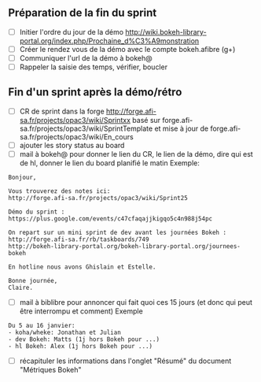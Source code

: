 ## Préparation de la fin du sprint

- [ ] Initier l'ordre du jour de la démo http://wiki.bokeh-library-portal.org/index.php/Prochaine_d%C3%A9monstration
- [ ] Créer le rendez vous de la démo avec le compte bokeh.afibre (g+)
- [ ] Communiquer l'url de la démo à bokeh@
- [ ] Rappeler la saisie des temps, vérifier, boucler

## Fin d'un sprint après la démo/rétro

- [ ] CR de sprint dans la forge http://forge.afi-sa.fr/projects/opac3/wiki/Sprintxx basé sur forge.afi-sa.fr/projects/opac3/wiki/SprintTemplate et mise à jour de forge.afi-sa.fr/projects/opac3/wiki/En_cours 
- [ ] ajouter les story status au board
- [ ] mail à bokeh@ pour donner le lien du CR, le lien de la démo, dire qui est de hl, donner le lien du board planifié le matin
Exemple:
```
Bonjour,

Vous trouverez des notes ici: 
http://forge.afi-sa.fr/projects/opac3/wiki/Sprint25

Démo du sprint : https://plus.google.com/events/c47cfaqajjkigqo5c4n988j54pc

On repart sur un mini sprint de dev avant les journées Bokeh :
http://forge.afi-sa.fr/rb/taskboards/749
http://bokeh-library-portal.org/bokeh-library-portal.org/journees-bokeh

En hotline nous avons Ghislain et Estelle.

Bonne journée,
Claire.
```
- [ ] mail à biblibre pour annoncer qui fait quoi ces 15 jours (et donc qui peut être interrompu et comment)
Exemple
```
Du 5 au 16 janvier:
- koha/wheke: Jonathan et Julian
- dev Bokeh: Matts (1j hors Bokeh pour ...)
- hl Bokeh: Alex (1j hors Bokeh pour ...)
```
- [ ] récapituler les informations dans l'onglet "Résumé" du document "Métriques Bokeh"